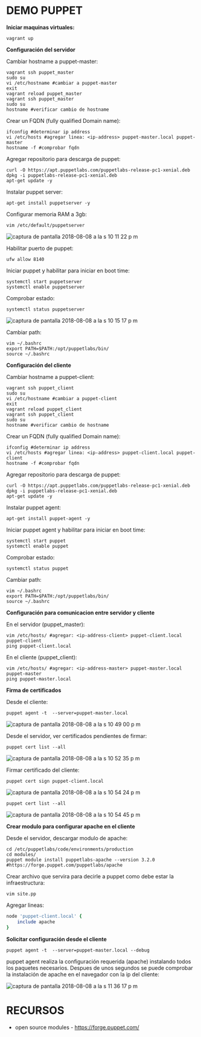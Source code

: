 # DEMO PUPPET #

**Iniciar maquinas virtuales:**
```
vagrant up
```

**Configuración del servidor**

Cambiar hostname a puppet-master:
```
vagrant ssh puppet_master
sudo su
vi /etc/hostname #cambiar a puppet-master
exit
vagrant reload puppet_master
vagrant ssh puppet_master
sudo su
hostname #verificar cambio de hostname
```

Crear un FQDN (fully qualified Domain name):
```
ifconfig #determinar ip address
vi /etc/hosts #agregar linea: <ip-address> puppet-master.local puppet-master
hostname -f #comprobar fqdn
```

Agregar repositorio para descarga de puppet:
```
curl -O https://apt.puppetlabs.com/puppetlabs-release-pc1-xenial.deb
dpkg -i puppetlabs-release-pc1-xenial.deb
apt-get update -y
```

Instalar puppet server:
```
apt-get install puppetserver -y
```

Configurar memoria RAM a 3gb:
```
vim /etc/default/puppetserver 
```

![captura de pantalla 2018-08-08 a la s 10 11 22 p m](https://user-images.githubusercontent.com/17281733/43913154-e70f0b68-9bc9-11e8-9bc3-9c01a59efdf1.png)



Habilitar puerto de puppet:
```
ufw allow 8140
```

Iniciar puppet y habilitar para iniciar en boot time:
```
systemctl start puppetserver
systemctl enable puppetserver
```

Comprobar estado:
```
systemctl status puppetserver
```

![captura de pantalla 2018-08-08 a la s 10 15 17 p m](https://user-images.githubusercontent.com/17281733/43913184-f9d2b3da-9bc9-11e8-8870-7b4d61d6d4f0.png)


Cambiar path:
```
vim ~/.bashrc
export PATH=$PATH:/opt/puppetlabs/bin/
source ~/.bashrc
```

**Configuración del cliente**

Cambiar hostname a puppet-client:
```
vagrant ssh puppet_client
sudo su
vi /etc/hostname #cambiar a puppet-client
exit
vagrant reload puppet_client
vagrant ssh puppet_client
sudo su
hostname #verificar cambio de hostname
```

Crear un FQDN (fully qualified Domain name):
```
ifconfig #determinar ip address
vi /etc/hosts #agregar linea: <ip-address> puppet-client.local puppet-client
hostname -f #comprobar fqdn
```

Agregar repositorio para descarga de puppet:
```
curl -O https://apt.puppetlabs.com/puppetlabs-release-pc1-xenial.deb
dpkg -i puppetlabs-release-pc1-xenial.deb
apt-get update -y
```

Instalar puppet agent:
```
apt-get install puppet-agent -y
```

Iniciar puppet agent y habilitar para iniciar en boot time:
```
systemctl start puppet
systemctl enable puppet
```

Comprobar estado:
```
systemctl status puppet
```

Cambiar path:
```
vim ~/.bashrc
export PATH=$PATH:/opt/puppetlabs/bin/
source ~/.bashrc
```

**Configuración para comunicacion entre servidor y cliente**

En el servidor (puppet_master):
```
vim /etc/hosts/ #agregar: <ip-address-client> puppet-client.local puppet-client
ping puppet-client.local
```

En el cliente (puppet_client):
```
vim /etc/hosts/ #agregar: <ip-address-master> puppet-master.local puppet-master
ping puppet-master.local
```

**Firma de certificados**

Desde el cliente:
```
puppet agent -t  --server=puppet-master.local
```

![captura de pantalla 2018-08-08 a la s 10 49 00 p m](https://user-images.githubusercontent.com/17281733/43913242-2a8fd598-9bca-11e8-87a8-ea3f160c3454.png)


Desde el servidor, ver certificados pendientes de firmar:
```
puppet cert list --all
```

![captura de pantalla 2018-08-08 a la s 10 52 35 p m](https://user-images.githubusercontent.com/17281733/43913266-3a0280b6-9bca-11e8-926c-7dede440afc3.png)


Firmar certificado del cliente:
```
puppet cert sign puppet-client.local
```
![captura de pantalla 2018-08-08 a la s 10 54 24 p m](https://user-images.githubusercontent.com/17281733/43913304-4f1f3b42-9bca-11e8-9a3d-b6712b49f619.png)


```
puppet cert list --all
```


![captura de pantalla 2018-08-08 a la s 10 54 45 p m](https://user-images.githubusercontent.com/17281733/43913360-628faf86-9bca-11e8-9788-44570c19bd3d.png)


**Crear modulo para configurar apache en el cliente**


Desde el servidor, descargar modulo de apache:
```
cd /etc/puppetlabs/code/environments/production
cd modules/
puppet module install puppetlabs-apache --version 3.2.0 #https://forge.puppet.com/puppetlabs/apache
```

Crear archivo que servira para decirle a puppet como debe estar la infraestructura:
```
vim site.pp
```

Agregar lineas:
```ruby
node 'puppet-client.local' {
    include apache
}
```

**Solicitar configuración desde el cliente**
```
puppet agent -t  --server=puppet-master.local --debug
```

puppet agent realiza la configuración requerida (apache) instalando todos los paquetes necesarios. Despues de unos segundos se puede comprobar la instalación de apache en el navegador con la ip del cliente:

![captura de pantalla 2018-08-08 a la s 11 36 17 p m](https://user-images.githubusercontent.com/17281733/43913755-8d3bf496-9bcb-11e8-91a2-cac7b79729f2.jpg)

# RECURSOS #
* open source modules - https://forge.puppet.com/